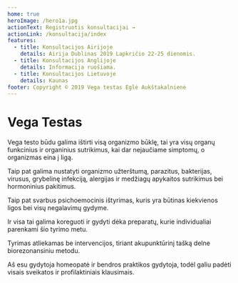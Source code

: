 ```yaml
---
home: true
heroImage: /hero1a.jpg
actionText: Registruotis konsultacijai →
actionLink: /konsultacija/index
features:
  - title: Konsultacijos Airijoje
    details: Airija Dublinas 2019 Lapkričio 22-25 dienomis.
  - title: Konsultacijos Anglijoje
    details: Informacija ruošiama.
  - title: Konsultacijos Lietuvoje
    details: Kaunas
footer: Copyright © 2019 Vega testas Eglė Aukštakalnienė
---
```


# Vega Testas

Vega testo būdu galima ištirti visą organizmo būklę, tai yra visų organų funkcinius ir organinius sutrikimus, kai dar nejaučiame simptomų, o organizmas eina į ligą.

Taip pat galima nustatyti organizmo užterštumą, parazitus, bakterijas, virusus, grybelinę infekciją, alergijas ir medžiagų apykaitos sutrikimus bei hormoninius pakitimus.

Taip pat svarbus psichoemocinis ištyrimas, kuris yra būtinas kiekvienos ligos bei visų negalavimų gydyme.

Ir visa tai galima koreguoti ir gydyti dėka preparatų, kurie individualiai parenkami šio tyrimo metu.

Tyrimas atliekamas be intervencijos, tiriant akupunktūrinį tašką delne biorezonansiniu metodu.

Aš esu gydytoja homeopatė ir bendros praktikos gydytoja, todėl galiu padėti visais sveikatos ir profilaktiniais klausimais.
